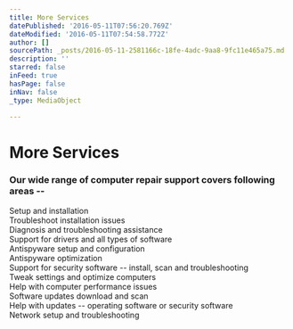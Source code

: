 ```yaml
---
title: More Services
datePublished: '2016-05-11T07:56:20.769Z'
dateModified: '2016-05-11T07:54:58.772Z'
author: []
sourcePath: _posts/2016-05-11-2581166c-18fe-4adc-9aa8-9fc11e465a75.md
description: ''
starred: false
inFeed: true
hasPage: false
inNav: false
_type: MediaObject

---
```

# More Services

### Our wide range of computer repair support covers following areas --  
Setup and installation  
Troubleshoot installation issues  
Diagnosis and troubleshooting assistance  
Support for drivers and all types of software  
Antispyware setup and configuration  
Antispyware optimization  
Support for security software -- install, scan and troubleshooting  
Tweak settings and optimize computers  
Help with computer performance issues  
Software updates download and scan  
Help with updates -- operating software or security software  
Network setup and troubleshooting